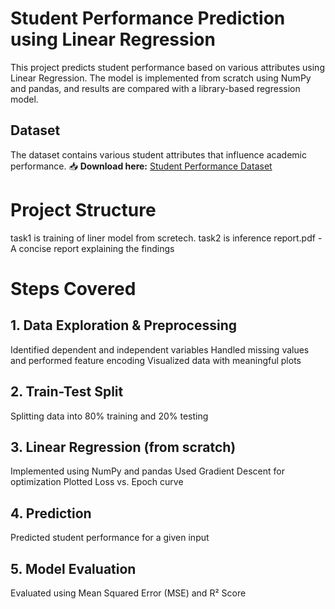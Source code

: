 # Student Performance Prediction using Linear Regression

This project predicts student performance based on various attributes using Linear Regression. The model is implemented from scratch using NumPy and pandas, and results are compared with a library-based regression model.

## Dataset  
The dataset contains various student attributes that influence academic performance.  📥 **Download here:** [Student Performance Dataset](https://drive.google.com/file/d/1Ik1JdRC9eWljtclz_WkYmDEJA7cvcxJY/view)  

# Project Structure
task1 is training of liner model from scretech.
task2 is inference
report.pdf - A concise report explaining the findings

# Steps Covered
## 1. Data Exploration & Preprocessing

Identified dependent and independent variables
Handled missing values and performed feature encoding
Visualized data with meaningful plots
## 2. Train-Test Split

Splitting data into 80% training and 20% testing
## 3. Linear Regression (from scratch)

Implemented using NumPy and pandas
Used Gradient Descent for optimization
Plotted Loss vs. Epoch curve
## 4. Prediction

Predicted student performance for a given input
## 5. Model Evaluation

Evaluated using Mean Squared Error (MSE) and R² Score


